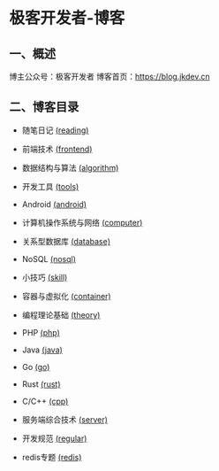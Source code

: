 # 极客开发者-博客

## 一、概述

博主公众号：极客开发者
博客首页：<https://blog.jkdev.cn>

## 二、博客目录

- 随笔日记 [(reading)](./outline/reading/README.md)

- 前端技术 [(frontend)](./outline/frontend/README.md)

- 数据结构与算法 [(algorithm)](./outline/algorithm/README.md)

- 开发工具 [(tools)](./outline/tools/README.md)

- Android [(android)](./outline/android/README.md)

- 计算机操作系统与网络 [(computer)](./outline/computer/README.md)

- 关系型数据库 [(database)](./outline/database/README.md)

- NoSQL [(nosql)](./outline/nosql/README.md)

- 小技巧 [(skill)](./outline/skill/README.md)

- 容器与虚拟化 [(container)](./outline/container/README.md)

- 编程理论基础 [(theory)](./outline/theory/README.md)

- PHP [(php)](./outline/php/README.md)

- Java [(java)](./outline/java/README.md)

- Go [(go)](./outline/go/README.md)

- Rust [(rust)](./outline/rust)

- C/C++ [(cpp)](./outline/cpp/README.md)

- 服务端综合技术 [(server)](./outline/server/README.md)

- 开发规范 [(regular)](./outline/regular/README.md)

- redis专题 [(redis)](./outline/redis/README.md)
